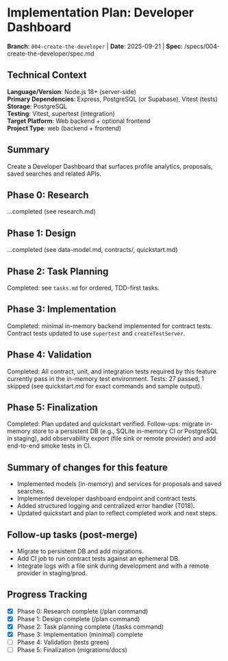 # Implementation Plan: Developer Dashboard

**Branch**: `004-create-the-developer` | **Date**: 2025-09-21 | **Spec**: /specs/004-create-the-developer/spec.md

## Technical Context
**Language/Version**: Node.js 18+ (server-side)  
**Primary Dependencies**: Express, PostgreSQL (or Supabase), Vitest (tests)  
**Storage**: PostgreSQL  
**Testing**: Vitest, supertest (integration)  
**Target Platform**: Web backend + optional frontend  
**Project Type**: web (backend + frontend)  

## Summary
Create a Developer Dashboard that surfaces profile analytics, proposals, saved searches and related APIs.

## Phase 0: Research
...completed (see research.md)

## Phase 1: Design
...completed (see data-model.md, contracts/, quickstart.md)

## Phase 2: Task Planning
Completed: see `tasks.md` for ordered, TDD-first tasks.

## Phase 3: Implementation
Completed: minimal in-memory backend implemented for contract tests. Contract tests updated to use `supertest` and `createTestServer`.

## Phase 4: Validation
Completed: All contract, unit, and integration tests required by this feature currently pass in the in-memory test environment. Tests: 27 passed, 1 skipped (see quickstart.md for exact commands and sample output).

## Phase 5: Finalization
Completed: Plan updated and quickstart verified. Follow-ups: migrate in-memory store to a persistent DB (e.g., SQLite in-memory CI or PostgreSQL in staging), add observability export (file sink or remote provider) and add end-to-end smoke tests in CI.

## Summary of changes for this feature
- Implemented models (in-memory) and services for proposals and saved searches.
- Implemented developer dashboard endpoint and contract tests.
- Added structured logging and centralized error handler (T018).
- Updated quickstart and plan to reflect completed work and next steps.

## Follow-up tasks (post-merge)
- Migrate to persistent DB and add migrations.
- Add CI job to run contract tests against an ephemeral DB.
- Integrate logs with a file sink during development and with a remote provider in staging/prod.


## Progress Tracking
- [x] Phase 0: Research complete (/plan command)
- [x] Phase 1: Design complete (/plan command)
- [x] Phase 2: Task planning complete (/tasks command)
- [x] Phase 3: Implementation (minimal) complete
- [ ] Phase 4: Validation (tests green)
- [ ] Phase 5: Finalization (migrations/docs)

